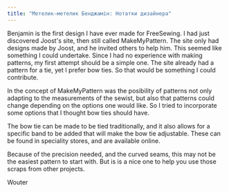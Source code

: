 ```yaml
---
title: "Метелик-метелик Бенджамін: Нотатки дизайнера"
---
```


Benjamin is the first design I have ever made for FreeSewing. I had just discovered Joost's site, then still called MakeMyPattern. The site only had designs made by Joost, and he invited others to help him. This seemed like something I could undertake. Since I had no experience with making patterns, my first attempt should be a simple one. The site already had a pattern for a tie, yet I prefer bow ties. So that would be something I could contribute.

In the concept of MakeMyPattern was the posibility of patterns not only adapting to the measurements of the sewist, but also that patterns could change depending on the options one would like. So I tried to incorporate some options that I thought bow ties should have.

The bow tie can be made to be tied traditionally, and it also allows for a specific band to be added that will make the bow tie adjustable. These can be found in speciality stores, and are available online.

Because of the precision needed, and the curved seams, this may not be the easiest pattern to start with. But is is a nice one to help you use those scraps from other projects.

Wouter


